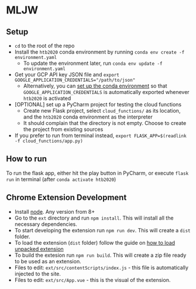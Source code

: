 # MLJW

## Setup

* `cd` to the root of the repo
* Install the `htb2020` conda environment by running `conda env create -f environment.yaml`
  * To update the environment later, run `conda env update -f environment.yaml`
* Get your GCP API key JSON file and `export GOOGLE_APPLICATION_CREDENTIALS="/path/to/json"`
  * Alternatively, you can [set up the conda environment](https://conda.io/projects/conda/en/latest/user-guide/tasks/manage-environments.html#macos-and-linux) so that `GOOGLE_APPLICATION_CREDENTIALS` is automatically exported whenever `htb2020` is activated
* [OPTIONAL] set up a PyCharm project for testing the cloud functions
  * Create new Flask project, select `cloud_functions/` as its location, and the `htb2020` conda environment as the interpreter
  * It should complain that the directory is not empty. Choose to create the project from existing sources
* If you prefer to run from terminal instead, `export FLASK_APP=$(readlink -f cloud_functions/app.py)`

## How to run

To run the flask app, either hit the play button in PyCharm, or execute `flask run` in terminal (after `conda activate htb2020`)

## Chrome Extension Development

* Install [node](https://nodejs.org/en/). Any version from 8+
* Go to the `ext` directory and run `npm install`. This will install all the necessary dependencies.
* To start developing the extension run `npm run dev`. This will create a `dist` folder.
* To load the extension (`dist` folder) follow the guide on [how to load unpacked extension](https://webkul.com/blog/how-to-install-the-unpacked-extension-in-chrome/)
* To build the extesion run `npm run build`. This will create a zip file ready to be used as an extension.
* Files to edit: `ext/src/contentScripts/index.js` - this file is automatically injected to the site.
* Files to edit: `ext/src/App.vue` - this is the visual of the extension.